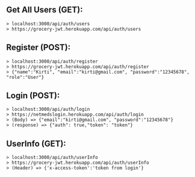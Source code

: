 ## Get All Users (GET):
    > localhost:3000/api/auth/users
    > https://grocery-jwt.herokuapp.com/api/auth/users
   
## Register (POST):
    > localhost:3000/api/auth/register
    > https://grocery-jwt.herokuapp.com/api/auth/register
    > {"name":"Kirti", "email":"kirti@gmail.com", "password":"12345678", "role":"User"}
   
## Login (POST): 
    > localhost:3000/api/auth/login
    > https://netmedslogin.herokuapp.com/api/auth/login
    > (Body) => {"email":"kirti@gmail.com", "password":"12345678"}
    > (response) => {"auth": true,"token": "token"}      

## UserInfo (GET): 
    > localhost:3000/api/auth/userInfo
    > https://grocery-jwt.herokuapp.com/api/auth/userInfo
    > (Header) => {'x-access-token':'token from login'}
